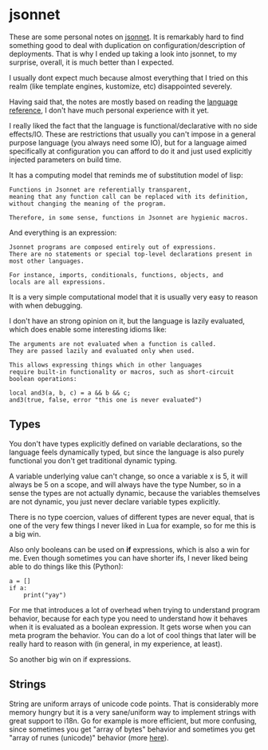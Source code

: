 # jsonnet

These are some personal notes on [jsonnet](https://jsonnet.org/).
It is remarkably hard to find something good to deal with
duplication on configuration/description of deployments.
That is why I ended up taking a look into jsonnet, to my
surprise, overall, it is much better than I expected.

I usually dont expect much because almost everything that I tried
on this realm (like template engines, kustomize, etc) disappointed
severely.

Having said that, the notes are mostly based on reading the
[language reference](https://jsonnet.org/ref/language.html), I don't
have much personal experience with it yet.

I really liked the fact that the language is functional/declarative
with no side effects/IO. These are restrictions that usually you can't impose
in a general purpose language (you always need some IO), but for a language
aimed specifically at configuration you can afford to do it
and just used explicitly injected parameters on build time.

It has a computing model that reminds me of substitution model of lisp:

```
Functions in Jsonnet are referentially transparent,
meaning that any function call can be replaced with its definition,
without changing the meaning of the program.

Therefore, in some sense, functions in Jsonnet are hygienic macros.
```

And everything is an expression:

```
Jsonnet programs are composed entirely out of expressions.
There are no statements or special top-level declarations present in
most other languages.

For instance, imports, conditionals, functions, objects, and
locals are all expressions.
```

It is a very simple computational model that it is usually very
easy to reason with when debugging.

I don't have an strong opinion on it, but the language is lazily evaluated,
which does enable some interesting idioms like:

```
The arguments are not evaluated when a function is called.
They are passed lazily and evaluated only when used.

This allows expressing things which in other languages
require built-in functionality or macros, such as short-circuit
boolean operations:

local and3(a, b, c) = a && b && c;
and3(true, false, error "this one is never evaluated")
```

## Types

You don't have types explicitly defined on variable declarations,
so the language feels dynamically typed, but since the language
is also purely functional you don't get traditional dynamic typing.

A variable underlying value can't change, so once a variable x is 5,
it will always be 5 on a scope, and will always have the type Number,
so in a sense the types are not actually dynamic, because the variables
themselves are not dynamic, you just never declare variable types
explicitly.

There is no type coercion, values of different types are never equal,
that is one of the very few things I never liked in Lua for example,
so for me this is a big win.

Also only booleans can be used on **if** expressions, which is also
a win for me. Even though sometimes you can have shorter ifs, I never
liked being able to do things like this (Python):

```
a = []
if a:
    print("yay")
```

For me that introduces a lot of overhead when trying to understand program
behavior, because for each type you need to understand how it behaves
when it is evaluated as a boolean expression. It gets worse when you can
meta program the behavior. You can do a lot of cool things that later
will be really hard to reason with (in general, in my experience, at least).

So another big win on if expressions.

## Strings

String are uniform arrays of unicode code points. That is considerably more
memory hungry but it is a very sane/uniform way to implement strings with
great support to i18n. Go for example is more efficient, but more confusing,
since sometimes you get "array of bytes" behavior and sometimes you get
"array of runes (unicode)" behavior (more [here](https://github.com/katcipis/sophia/blob/master/notes/go.md#strings)).
